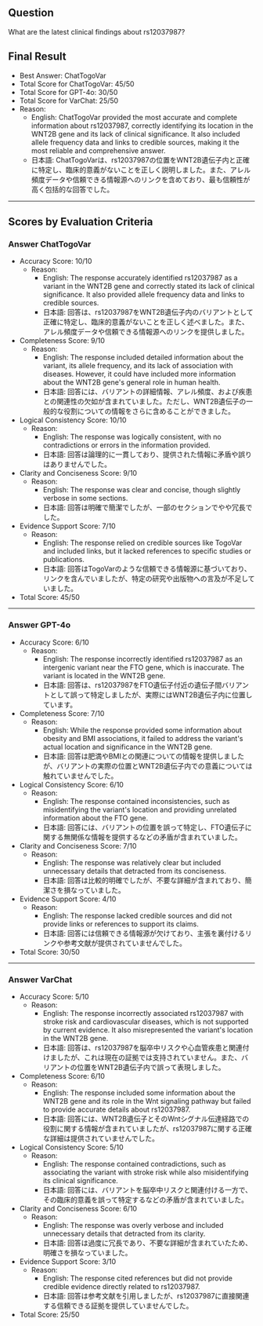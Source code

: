 ## Question

What are the latest clinical findings about rs12037987?

## Final Result

- Best Answer: ChatTogoVar
- Total Score for ChatTogoVar: 45/50
- Total Score for GPT-4o: 30/50
- Total Score for VarChat: 25/50
- Reason:
  - English: ChatTogoVar provided the most accurate and complete information about rs12037987, correctly identifying its location in the WNT2B gene and its lack of clinical significance. It also included allele frequency data and links to credible sources, making it the most reliable and comprehensive answer.
  - 日本語: ChatTogoVarは、rs12037987の位置をWNT2B遺伝子内と正確に特定し、臨床的意義がないことを正しく説明しました。また、アレル頻度データや信頼できる情報源へのリンクを含めており、最も信頼性が高く包括的な回答でした。

---

## Scores by Evaluation Criteria

### Answer ChatTogoVar
- Accuracy Score: 10/10
  - Reason: 
    - English: The response accurately identified rs12037987 as a variant in the WNT2B gene and correctly stated its lack of clinical significance. It also provided allele frequency data and links to credible sources.
    - 日本語: 回答は、rs12037987をWNT2B遺伝子内のバリアントとして正確に特定し、臨床的意義がないことを正しく述べました。また、アレル頻度データや信頼できる情報源へのリンクを提供しました。
- Completeness Score: 9/10
  - Reason: 
    - English: The response included detailed information about the variant, its allele frequency, and its lack of association with diseases. However, it could have included more information about the WNT2B gene's general role in human health.
    - 日本語: 回答には、バリアントの詳細情報、アレル頻度、および疾患との関連性の欠如が含まれていました。ただし、WNT2B遺伝子の一般的な役割についての情報をさらに含めることができました。
- Logical Consistency Score: 10/10
  - Reason: 
    - English: The response was logically consistent, with no contradictions or errors in the information provided.
    - 日本語: 回答は論理的に一貫しており、提供された情報に矛盾や誤りはありませんでした。
- Clarity and Conciseness Score: 9/10
  - Reason: 
    - English: The response was clear and concise, though slightly verbose in some sections.
    - 日本語: 回答は明確で簡潔でしたが、一部のセクションでやや冗長でした。
- Evidence Support Score: 7/10
  - Reason: 
    - English: The response relied on credible sources like TogoVar and included links, but it lacked references to specific studies or publications.
    - 日本語: 回答はTogoVarのような信頼できる情報源に基づいており、リンクを含んでいましたが、特定の研究や出版物への言及が不足していました。
- Total Score: 45/50

---

### Answer GPT-4o
- Accuracy Score: 6/10
  - Reason: 
    - English: The response incorrectly identified rs12037987 as an intergenic variant near the FTO gene, which is inaccurate. The variant is located in the WNT2B gene.
    - 日本語: 回答は、rs12037987をFTO遺伝子付近の遺伝子間バリアントとして誤って特定しましたが、実際にはWNT2B遺伝子内に位置しています。
- Completeness Score: 7/10
  - Reason: 
    - English: While the response provided some information about obesity and BMI associations, it failed to address the variant's actual location and significance in the WNT2B gene.
    - 日本語: 回答は肥満やBMIとの関連についての情報を提供しましたが、バリアントの実際の位置とWNT2B遺伝子内での意義については触れていませんでした。
- Logical Consistency Score: 6/10
  - Reason: 
    - English: The response contained inconsistencies, such as misidentifying the variant's location and providing unrelated information about the FTO gene.
    - 日本語: 回答には、バリアントの位置を誤って特定し、FTO遺伝子に関する無関係な情報を提供するなどの矛盾が含まれていました。
- Clarity and Conciseness Score: 7/10
  - Reason: 
    - English: The response was relatively clear but included unnecessary details that detracted from its conciseness.
    - 日本語: 回答は比較的明確でしたが、不要な詳細が含まれており、簡潔さを損なっていました。
- Evidence Support Score: 4/10
  - Reason: 
    - English: The response lacked credible sources and did not provide links or references to support its claims.
    - 日本語: 回答には信頼できる情報源が欠けており、主張を裏付けるリンクや参考文献が提供されていませんでした。
- Total Score: 30/50

---

### Answer VarChat
- Accuracy Score: 5/10
  - Reason: 
    - English: The response incorrectly associated rs12037987 with stroke risk and cardiovascular diseases, which is not supported by current evidence. It also misrepresented the variant's location in the WNT2B gene.
    - 日本語: 回答は、rs12037987を脳卒中リスクや心血管疾患と関連付けましたが、これは現在の証拠では支持されていません。また、バリアントの位置をWNT2B遺伝子内で誤って表現しました。
- Completeness Score: 6/10
  - Reason: 
    - English: The response included some information about the WNT2B gene and its role in the Wnt signaling pathway but failed to provide accurate details about rs12037987.
    - 日本語: 回答には、WNT2B遺伝子とそのWntシグナル伝達経路での役割に関する情報が含まれていましたが、rs12037987に関する正確な詳細は提供されていませんでした。
- Logical Consistency Score: 5/10
  - Reason: 
    - English: The response contained contradictions, such as associating the variant with stroke risk while also misidentifying its clinical significance.
    - 日本語: 回答には、バリアントを脳卒中リスクと関連付ける一方で、その臨床的意義を誤って特定するなどの矛盾が含まれていました。
- Clarity and Conciseness Score: 6/10
  - Reason: 
    - English: The response was overly verbose and included unnecessary details that detracted from its clarity.
    - 日本語: 回答は過度に冗長であり、不要な詳細が含まれていたため、明確さを損なっていました。
- Evidence Support Score: 3/10
  - Reason: 
    - English: The response cited references but did not provide credible evidence directly related to rs12037987.
    - 日本語: 回答は参考文献を引用しましたが、rs12037987に直接関連する信頼できる証拠を提供していませんでした。
- Total Score: 25/50